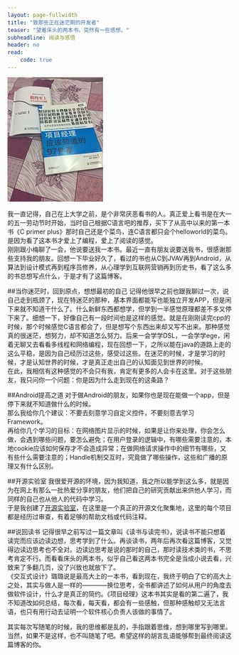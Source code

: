```yaml
---
layout: page-fullwidth
title: "致那些正在迷茫期的开发者"
teaser: "望着床头的两本书，突然有一些感想。"
subheadline: 阅读与感悟
header: no
read: 
    code: true
---
```

[![OpenSourceLaboratory](/images/blog_image/20150401_1.jpg)](http://www.kymjs.com/)

我一直记得，自己在上大学之前，是个非常厌恶看书的人。真正爱上看书是在大一的五一劳动节时开始，当时自己根据C语言吧的推荐，买下了从高中以来的第一本书《C primer plus》那时自己还是个菜鸟，连C语言都只会个helloworld的菜鸟。是因为看了这本书才爱上了编程，爱上了阅读的感觉。<br>
刚刚跟小梅聊了一会，他说要送我一本书。最近一直有朋友说要送我书，很感谢那些支持我的朋友。回想一下毕业好久了，看过的书也从C到JVAV再到Android，从算法到设计模式再到程序员修养，从心理学到互联网营销再到历史书，看了这么多的书总想写点什么，于是才有了这篇博客。

##当你迷茫时，回到原点，想想最初的自己
记得他很早之前也跟我聊过一次，说自己走到瓶颈了，现在特迷茫的那种，基本界面都能写也能独立开发APP，但是闲下来就不知道干什么了。什么新鲜东西都想学，但学到一半感觉原理都差不多又停下来了。细想一下，好像自己有一段时间也是这样的感觉。就是在刚刚读完cpp的时候，那个时候感觉C语言都会了，但是想写个东西出来却又写不出来。那种感觉真的很迷茫，想努力，却不知道怎么努力。后来一会学学DSL，一会学学ege，闲着无聊又去看看多线程和网络编程，现在回想一下，之所以能在java的道路上走的这么平稳，是因为自己经历过这些，感受过这些。在迷茫的时候，才是学习的时候，才是认知世界的时候，才是真正走出自己的认知面见到世界的时候。<br>
在此，我相信有这种感觉的不会只有我，肯定有更多的人会卡在这里。对于这些朋友，我只问你一个问题：你是因为什么走到现在的这条路？<br>

##Android提高之道
对于做Android的朋友，如果你也是现在能做一个app，但是停下来就不知道做什么的时候。<br>
那么我给你几个建议：不要去刻意学习自定义控件，不要刻意去学习Framework。<br>
再给你几个学习的目标：在网络图片显示的时候，如果是让你来处理，你会怎么做，会遇到哪些问题，要怎么避免；在用户登录的逻辑中，有哪些需要注意的，本地cookie应该如何保存才不会造成异常；在做网络请求操作中的细节有哪些，又有些什么需要注意的；Handle机制交互时，究竟做了哪些操作，这些和广播的原理又有什么区别。<br>

##开源实验室
我很爱开源的环境，因为我知道，我之所以能学到这么多，就是因为在网上有那么一批热爱分享的朋友，他们把自己的研究贡献出来供他人学习，而同样的自己也从他人的代码中学习。<br>
于是我创建了[开源实验室](http://www.kymjs.com)，在这里是一个真正的开源文化聚集地，这里的每个项目都是经历过审查，有着足够的帮助文档或代码注释。<br>

##说回读书
记得很早之前写过一篇文章叫《读书与读完书》，说读书不能只想着读完而应该边读边想，思考学到了什么。再谈读书，两年后再次看这篇博客，又觉得边读边思考也不全对。边读边思考是说的那时的自己，那时读技术类的书，不思考肯定不行。而看看床头的两本书，似乎自己看这两本书完全是当成小说去看，兴致来了多翻几页，没了兴致也就放下了。<br>
《交互式设计》璐璐说是最高大上的一本书，看到现在，我终于明白了它的高大上之处，其实与做人是一样的————换位思考，全书都讲述了如何从用户的角度去做软件设计，什么才是真正的简约。《项目经理》这本书其实是看的第二遍了，我不知道改如何总结，每次看，每天看，都会有一些感触，但那种感触却又无法言语，也只有用行动去证明一个软件核心负责人该做的事情了。<br>

其实每次写随笔的时候，我的思维都是乱的，手指跟着思维，想到哪里写到哪里。当然，如果不是这样，也不叫随笔了吧。希望这样的胡言乱语能够帮到最终阅读这篇博客的你。<br>
																	